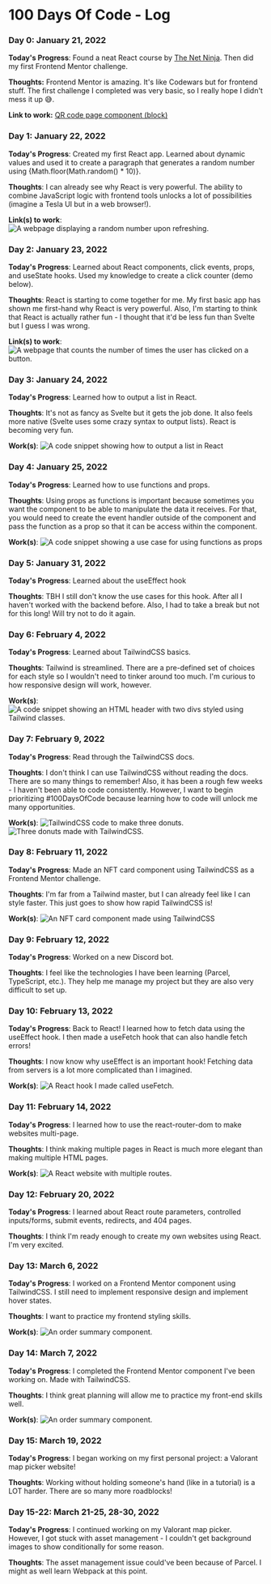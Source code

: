# 100 Days Of Code - Log

### Day 0: January 21, 2022

**Today's Progress**: Found a neat React course by [The Net Ninja](https://www.youtube.com/c/TheNetNinja). Then did my first Frontend Mentor challenge.

**Thoughts:** Frontend Mentor is amazing. It's like Codewars but for frontend stuff. The first challenge I completed was very basic, so I really hope I didn't mess it up 😅.

**Link to work:** [QR code page component (block)](https://www.frontendmentor.io/solutions/qr-code-page-component-block-p8k1LY9cM)

### Day 1: January 22, 2022

**Today's Progress**: Created my first React app. Learned about dynamic values and used it to create a paragraph that generates a random number using {Math.floor(Math.random() \* 10)}.

**Thoughts**: I can already see why React is very powerful. The ability to combine JavaScript logic with frontend tools unlocks a lot of possibilities (imagine a Tesla UI but in a web browser!).

**Link(s) to work**: ![A webpage displaying a random number upon refreshing.](media/react-dynamic-value-demo.gif)

### Day 2: January 23, 2022

**Today's Progress**: Learned about React components, click events, props, and useState hooks. Used my knowledge to create a click counter (demo below).

**Thoughts**: React is starting to come together for me. My first basic app has shown me first-hand why React is very powerful. Also, I'm starting to think that React is actually rather fun - I thought that it'd be less fun than Svelte but I guess I was wrong.

**Link(s) to work**: ![A webpage that counts the number of times the user has clicked on a button.](media/react-click-counter.gif)

### Day 3: January 24, 2022

**Today's Progress**: Learned how to output a list in React.

**Thoughts**: It's not as fancy as Svelte but it gets the job done. It also feels more native (Svelte uses some crazy syntax to output lists). React is becoming very fun.

**Work(s)**: ![A code snippet showing how to output a list in React](media/react-outputting-lists.png)

### Day 4: January 25, 2022

**Today's Progress**: Learned how to use functions and props.

**Thoughts**: Using props as functions is important because sometimes you want the component to be able to manipulate the data it receives. For that, you would need to create the event handler outside of the component and pass the function as a prop so that it can be access within the component.

**Work(s)**: ![A code snippet showing a use case for using functions as props](media/react-functions-as-props.png)

### Day 5: January 31, 2022

**Today's Progress**: Learned about the useEffect hook

**Thoughts**: TBH I still don't know the use cases for this hook. After all I haven't worked with the backend before. Also, I had to take a break but not for this long! Will try not to do it again.

### Day 6: February 4, 2022

**Today's Progress**: Learned about TailwindCSS basics.

**Thoughts**: Tailwind is streamlined. There are a pre-defined set of choices for each style so I wouldn't need to tinker around too much. I'm curious to how responsive design will work, however.

**Work(s)**: ![A code snippet showing an HTML header with two divs styled using Tailwind classes.](media/tailwind-basics.png)

### Day 7: February 9, 2022

**Today's Progress**: Read through the TailwindCSS docs.

**Thoughts**: I don't think I can use TailwindCSS without reading the docs. There are so many things to remember! Also, it has been a rough few weeks - I haven't been able to code consistently. However, I want to begin prioritizing #100DaysOfCode because learning how to code will unlock me many opportunities.

**Work(s)**: ![TailwindCSS code to make three donuts.](media/tailwindcss-donut.png)
![Three donuts made with TailwindCSS.](media/tailwindcss-donut.png)

### Day 8: February 11, 2022

**Today's Progress**: Made an NFT card component using TailwindCSS as a Frontend Mentor challenge.

**Thoughts**: I'm far from a Tailwind master, but I can already feel like I can style faster. This just goes to show how rapid TailwindCSS is!

**Work(s)**: ![An NFT card component made using TailwindCSS](media/tailwindcss-nft-card-component.png)

### Day 9: February 12, 2022

**Today's Progress**: Worked on a new Discord bot.

**Thoughts**: I feel like the technologies I have been learning (Parcel, TypeScript, etc.). They help me manage my project but they are also very difficult to set up.

### Day 10: February 13, 2022

**Today's Progress**: Back to React! I learned how to fetch data using the useEffect hook. I then made a useFetch hook that can also handle fetch errors!

**Thoughts**: I now know why useEffect is an important hook! Fetching data from servers is a lot more complicated than I imagined.

**Work(s)**: ![A React hook I made called useFetch.](media/react-useeffect-hook.png)

### Day 11: February 14, 2022

**Today's Progress**: I learned how to use the react-router-dom to make websites multi-page.

**Thoughts**: I think making multiple pages in React is much more elegant than making multiple HTML pages.

**Work(s)**: ![A React website with multiple routes.](media/recat-router-dom.png)

### Day 12: February 20, 2022

**Today's Progress**: I learned about React route parameters, controlled inputs/forms, submit events, redirects, and 404 pages.

**Thoughts**: I think I'm ready enough to create my own websites using React. I'm very excited.

### Day 13: March 6, 2022

**Today's Progress**: I worked on a Frontend Mentor component using TailwindCSS. I still need to implement responsive design and implement hover states.

**Thoughts**: I want to practice my frontend styling skills.

**Work(s)**: ![An order summary component.](media/tailwindcss-order-summary-component.png)

### Day 14: March 7, 2022

**Today's Progress**: I completed the Frontend Mentor component I've been working on. Made with TailwindCSS.

**Thoughts**: I think great planning will allow me to practice my front-end skills well.

**Work(s)**: ![An order summary component.](media/tailwindcss-order-summary-component-final.png)

### Day 15: March 19, 2022

**Today's Progress**: I began working on my first personal project: a Valorant map picker website!

**Thoughts**: Working without holding someone's hand (like in a tutorial) is a LOT harder. There are so many more roadblocks!

 ### Day 15-22: March 21-25, 28-30, 2022

**Today's Progress**: I continued working on my Valorant map picker. However, I got stuck with asset management - I couldn't get background images to show conditionally for some reason.

**Thoughts**: The asset management issue could've been because of Parcel. I might as well learn Webpack at this point.